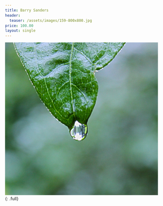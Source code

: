 ```yaml
---
title: Barry Sanders
header:
  teaser: /assets/images/159-800x800.jpg
price: 100.00
layout: single
---
```

![Barry Sanders](/assets/images/159-1600x1600.jpg){: .full}